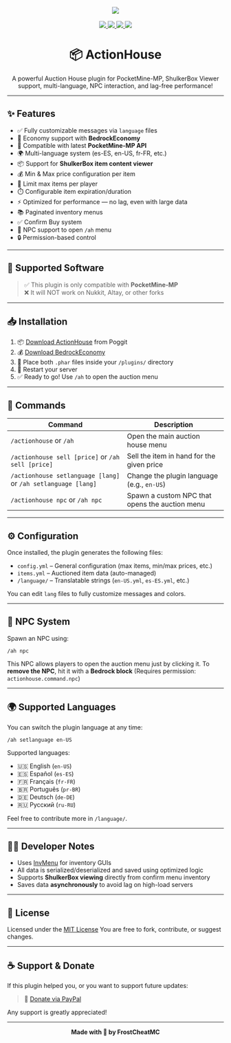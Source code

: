 <p align="center">
  <img src="https://img.shields.io/badge/plugin-ActionHouse-blueviolet?style=for-the-badge">
  <br><br>
  <a href="https://paypal.me/FrostCheatMC?country.x=CO&locale.x=es_XC">
    <img src="https://img.shields.io/badge/donate-paypal-ff69b4?style=for-the-badge&logo=paypal">
  </a>
  <a href="https://discord.gg/k8X7CG2kFv">
    <img src="https://img.shields.io/discord/1384337463971020911?style=for-the-badge&logo=discord&logoColor=white&logoSize=12&color=blue">  
  </a>
  <a href="https://poggit.pmmp.io/ci/FrostCheatMC/ActionHouse/ActionHouse">
    <img src="https://poggit.pmmp.io/ci.shield/FrostCheatMC/ActionHouse/ActionHouse?style=for-the-badge">
  </a>
  <a href="https://poggit.pmmp.io/p/ActionHouse">
    <img src="https://poggit.pmmp.io/shield.downloads/ActionHouse?style=for-the-badge">
  </a>
</p>

<h1 align="center">📦 ActionHouse</h1>
<p align="center">A powerful Auction House plugin for PocketMine-MP, ShulkerBox Viewer support, multi-language, NPC interaction, and lag-free performance!</p>

---

## ✨ Features

- ✅ Fully customizable messages via `language` files
- 💸 Economy support with **BedrockEconomy**
- 🧪 Compatible with latest **PocketMine-MP API**
- 🌍 Multi-language system (es-ES, en-US, fr-FR, etc.)
- 📦 Support for **ShulkerBox item content viewer**
- 💰 Min & Max price configuration per item
- 🎯 Limit max items per player
- ⏱️ Configurable item expiration/duration
- ⚡ Optimized for performance — no lag, even with large data
- 📚 Paginated inventory menus
- ✅ Confirm Buy system
- 👤 NPC support to open `/ah` menu
- 🔒 Permission-based control

---

## 🧱 Supported Software

> ✅ This plugin is only compatible with **PocketMine-MP**  
> ❌ It will NOT work on Nukkit, Altay, or other forks

---

## 📥 Installation

1. 📦 [Download ActionHouse](https://poggit.pmmp.io/p/ActionHouse) from Poggit
2. 💰 [Download BedrockEconomy](https://poggit.pmmp.io/p/BedrockEconomy/)
3. 📁 Place both `.phar` files inside your `/plugins/` directory
4. 🔁 Restart your server
5. ✅ Ready to go! Use `/ah` to open the auction menu

---

## 📜 Commands

| Command                                                       | Description                                    |
|---------------------------------------------------------------|------------------------------------------------|
| `/actionhouse` or `/ah`                                       | Open the main auction house menu               |
| `/actionhouse sell [price]` or `/ah sell [price]`             | Sell the item in hand for the given price      |
| `/actionhouse setlanguage [lang]` or `/ah setlanguage [lang]` | Change the plugin language (e.g., `en-US`)     |
| `/actionhouse npc` or `/ah npc`                               | Spawn a custom NPC that opens the auction menu |

---

## ⚙️ Configuration

Once installed, the plugin generates the following files:

- `config.yml` – General configuration (max items, min/max prices, etc.)
- `items.yml` – Auctioned item data (auto-managed)
- `/language/` – Translatable strings (`en-US.yml`, `es-ES.yml`, etc.)

You can edit `lang` files to fully customize messages and colors.

---

## 👤 NPC System

Spawn an NPC using:

```
/ah npc
```

This NPC allows players to open the auction menu just by clicking it.
To **remove the NPC**, hit it with a **Bedrock block**
(Requires permission: `actionhouse.command.npc`)

---

## 🌍 Supported Languages

You can switch the plugin language at any time:

```
/ah setlanguage en-US
```

Supported languages:

* 🇺🇸 English (`en-US`)
* 🇪🇸 Español (`es-ES`)
* 🇫🇷 Français (`fr-FR`)
* 🇧🇷 Português (`pr-BR`)
* 🇩🇪 Deutsch (`de-DE`)
* 🇷🇺 Русский (`ru-RU`)

Feel free to contribute more in `/language/`.

---

## 🧑‍💻 Developer Notes

* Uses [InvMenu](https://github.com/Muqsit/InvMenu) for inventory GUIs
* All data is serialized/deserialized and saved using optimized logic
* Supports **ShulkerBox viewing** directly from confirm menu inventory
* Saves data **asynchronously** to avoid lag on high-load servers

---

## 📖 License

Licensed under the [MIT License](https://github.com/FrostCheatMC/ActionHouse/blob/master/LICENSE)
You are free to fork, contribute, or suggest changes.

---

## ☕ Support & Donate

If this plugin helped you, or you want to support future updates:

> 💖 [Donate via PayPal](https://paypal.me/FrostCheatMC?country.x=CO&locale.x=es_XC)

Any support is greatly appreciated!

---

<p align="center"><b>Made with 💙 by FrostCheatMC</b></p>
